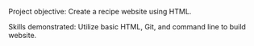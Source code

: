 Project objective: Create a recipe website using HTML. 

Skills demonstrated: Utilize basic HTML, Git, and command line to build website. 